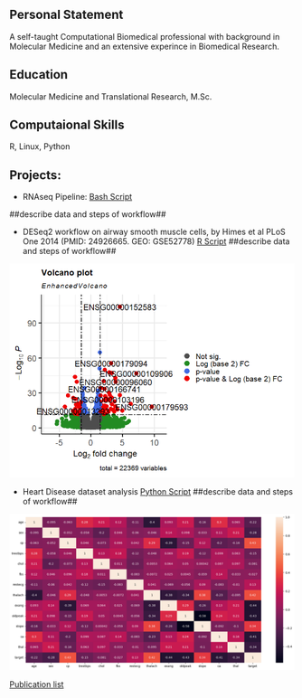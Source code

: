 ## Personal Statement 
A self-taught Computational Biomedical professional with background in Molecular Medicine and an extensive experince in Biomedical Research. 

## Education
Molecular Medicine and Translational Research, M.Sc. 

## Computaional Skills
R, Linux, Python
 
## Projects:
- RNAseq Pipeline:
[Bash Script](https://github.com/amenamahdami/Amena_Mahdami_Portfolio.github.io/blob/main/RNASeq_pipeline.sh)

##describe data and steps of workflow##

- DESeq2 workflow on airway smooth muscle cells, by Himes et al PLoS One 2014
(PMID: 24926665. GEO: GSE52778)
[R Script](https://github.com/amenamahdami/Amena_Mahdami_Portfolio.github.io/blob/main/DESeq2_workflow_airway.R)
##describe data and steps of workflow##

![Differential Gene Expression Volcano Plot](assets/img/Volcano_plot_airway.png)

  
- Heart Disease dataset analysis
[Python Script](file:///C:/Users/u0149935/AppData/Local/Microsoft/Windows/INetCache/IE/Y4EEQ3KX/ML_Project_Heart_Disease_Prediction[1].html)
##describe data and steps of workflow##

![Heart Disease Correlation Matrix Heatmap](assets/img/heart_disease_correlationmatrix_heatmap.png)





[Publication list](https://orcid.org/0000-0002-3226-6933)
